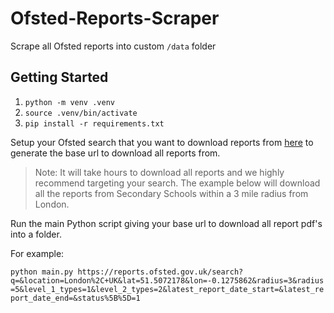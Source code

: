 # Ofsted-Reports-Scraper

Scrape all Ofsted reports into custom `/data` folder

## Getting Started

1. `python -m venv .venv`
2. `source .venv/bin/activate`
3. `pip install -r requirements.txt`

Setup your Ofsted search that you want to download reports from [here](https://reports.ofsted.gov.uk/) to generate the base url to download all reports from.

> Note: It will take hours to download all reports and we highly recommend targeting your search. The example below will download all the reports from Secondary Schools within a 3 mile radius from London.

Run the main Python script giving your base url to download all report pdf's into a folder.

For example:

`python main.py https://reports.ofsted.gov.uk/search?q=&location=London%2C+UK&lat=51.5072178&lon=-0.1275862&radius=3&radius=5&level_1_types=1&level_2_types=2&latest_report_date_start=&latest_report_date_end=&status%5B%5D=1`

